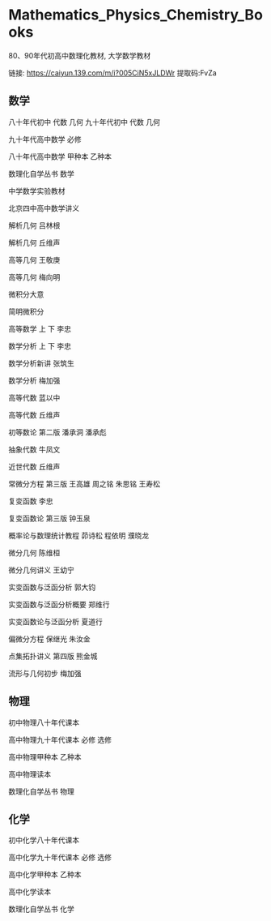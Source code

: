 # Mathematics_Physics_Chemistry_Books
80、90年代初高中数理化教材, 大学数学教材

链接: https://caiyun.139.com/m/i?005CiN5xJLDWr  提取码:FvZa

## 数学

八十年代初中 代数 几何 九十年代初中 代数 几何

九十年代高中数学 必修

八十年代高中数学 甲种本 乙种本

数理化自学丛书 数学

中学数学实验教材

北京四中高中数学讲义

解析几何 吕林根

解析几何 丘维声

高等几何 王敬庚

高等几何 梅向明


微积分大意

简明微积分

高等数学 上 下 李忠

数学分析 上 下 李忠

数学分析新讲 张筑生

数学分析 梅加强


高等代数 蓝以中

高等代数 丘维声


初等数论 第二版 潘承洞 潘承彪


抽象代数 牛凤文

近世代数 丘维声


常微分方程 第三版 王高雄 周之铭 朱思铭 王寿松


复变函数 李忠

复变函数论 第三版 钟玉泉


概率论与数理统计教程 茆诗松 程依明 濮晓龙


微分几何 陈维桓

微分几何讲义 王幼宁


实变函数与泛函分析 郭大钧

实变函数与泛函分析概要 郑维行

实变函数论与泛函分析 夏道行


偏微分方程 保继光 朱汝金


点集拓扑讲义 第四版 熊金城


流形与几何初步 梅加强

## 物理


初中物理八十年代课本

高中物理九十年代课本 必修 选修

高中物理甲种本 乙种本

高中物理读本

数理化自学丛书 物理

## 化学


初中化学八十年代课本

高中化学九十年代课本 必修 选修

高中化学甲种本 乙种本

高中化学读本

数理化自学丛书 化学
